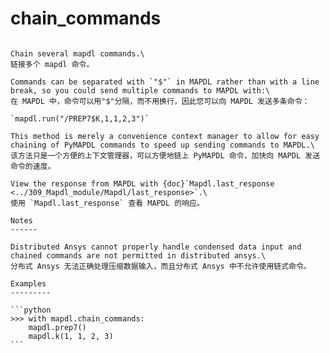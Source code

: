 # chain_commands

````{property} Mapdl.chain_commands

Chain several mapdl commands.\
链接多个 mapdl 命令。

Commands can be separated with `"$"` in MAPDL rather than with a line break, so you could send multiple commands to MAPDL with:\
在 MAPDL 中，命令可以用"$"分隔，而不用换行，因此您可以向 MAPDL 发送多条命令：

`mapdl.run("/PREP7$K,1,1,2,3")`

This method is merely a convenience context manager to allow for easy chaining of PyMAPDL commands to speed up sending commands to MAPDL.\
该方法只是一个方便的上下文管理器，可以方便地链上 PyMAPDL 命令，加快向 MAPDL 发送命令的速度。

View the response from MAPDL with {doc}`Mapdl.last_response <../309_Mapdl_module/Mapdl/last_response>`.\
使用 `Mapdl.last_response` 查看 MAPDL 的响应。

Notes
------

Distributed Ansys cannot properly handle condensed data input and chained commands are not permitted in distributed ansys.\
分布式 Ansys 无法正确处理压缩数据输入，而且分布式 Ansys 中不允许使用链式命令。

Examples
---------

```python
>>> with mapdl.chain_commands:
    mapdl.prep7()
    mapdl.k(1, 1, 2, 3)
```

````